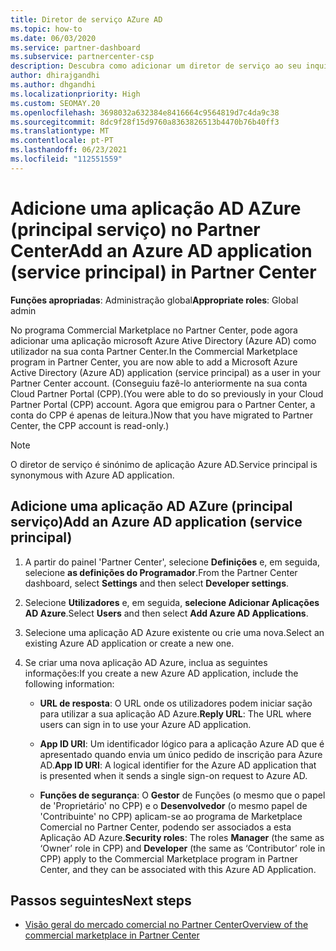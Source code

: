 ```yaml
---
title: Diretor de serviço AZure AD
ms.topic: how-to
ms.date: 06/03/2020
ms.service: partner-dashboard
ms.subservice: partnercenter-csp
description: Descubra como adicionar um diretor de serviço ao seu inquilino AZure AD. Fazê-lo significa adicionar uma aplicação AD Azure (principal serviço) no Partner Center.
author: dhirajgandhi
ms.author: dhgandhi
ms.localizationpriority: High
ms.custom: SEOMAY.20
ms.openlocfilehash: 3698032a632384e8416664c9564819d7c4da9c38
ms.sourcegitcommit: 8dc9f28f15d9760a8363826513b4470b76b40ff3
ms.translationtype: MT
ms.contentlocale: pt-PT
ms.lasthandoff: 06/23/2021
ms.locfileid: "112551559"
---
```

# <a name="add-an-azure-ad-application-service-principal-in-partner-center"></a><span data-ttu-id="8e1e0-104">Adicione uma aplicação AD AZure (principal serviço) no Partner Center</span><span class="sxs-lookup"><span data-stu-id="8e1e0-104">Add an Azure AD application (service principal) in Partner Center</span></span>

<span data-ttu-id="8e1e0-105">**Funções apropriadas**: Administração global</span><span class="sxs-lookup"><span data-stu-id="8e1e0-105">**Appropriate roles**: Global admin</span></span>

<span data-ttu-id="8e1e0-106">No programa Commercial Marketplace no Partner Center, pode agora adicionar uma aplicação microsoft Azure Ative Directory (Azure AD) como utilizador na sua conta Partner Center.</span><span class="sxs-lookup"><span data-stu-id="8e1e0-106">In the Commercial Marketplace program in Partner Center, you are now able to add a Microsoft Azure Active Directory (Azure AD) application (service principal) as a user in your Partner Center account.</span></span> <span data-ttu-id="8e1e0-107">(Conseguiu fazê-lo anteriormente na sua conta Cloud Partner Portal (CPP).</span><span class="sxs-lookup"><span data-stu-id="8e1e0-107">(You were able to do so previously in your Cloud Partner Portal (CPP) account.</span></span> <span data-ttu-id="8e1e0-108">Agora que emigrou para o Partner Center, a conta do CPP é apenas de leitura.)</span><span class="sxs-lookup"><span data-stu-id="8e1e0-108">Now that you have migrated to Partner Center, the CPP account is read-only.)</span></span>
 
>[!Note] 
><span data-ttu-id="8e1e0-109">O diretor de serviço é sinónimo de aplicação Azure AD.</span><span class="sxs-lookup"><span data-stu-id="8e1e0-109">Service principal is synonymous with Azure AD application.</span></span>

## <a name="add-an-azure-ad-application-service-principal"></a><span data-ttu-id="8e1e0-110">Adicione uma aplicação AD AZure (principal serviço)</span><span class="sxs-lookup"><span data-stu-id="8e1e0-110">Add an Azure AD application (service principal)</span></span>

1. <span data-ttu-id="8e1e0-111">A partir do painel 'Partner Center', selecione **Definições** e, em seguida, selecione **as definições do Programador**.</span><span class="sxs-lookup"><span data-stu-id="8e1e0-111">From the Partner Center dashboard, select **Settings** and then select **Developer settings**.</span></span>

2. <span data-ttu-id="8e1e0-112">Selecione **Utilizadores** e, em seguida, **selecione Adicionar Aplicações AD Azure**.</span><span class="sxs-lookup"><span data-stu-id="8e1e0-112">Select **Users** and then select **Add Azure AD Applications**.</span></span>

3. <span data-ttu-id="8e1e0-113">Selecione uma aplicação AD Azure existente ou crie uma nova.</span><span class="sxs-lookup"><span data-stu-id="8e1e0-113">Select an existing Azure AD application or create a new one.</span></span>

4. <span data-ttu-id="8e1e0-114">Se criar uma nova aplicação AD Azure, inclua as seguintes informações:</span><span class="sxs-lookup"><span data-stu-id="8e1e0-114">If you create a new Azure AD application, include the following information:</span></span>  

   - <span data-ttu-id="8e1e0-115">**URL de resposta**: O URL onde os utilizadores podem iniciar sação para utilizar a sua aplicação AD Azure.</span><span class="sxs-lookup"><span data-stu-id="8e1e0-115">**Reply URL**: The URL where users can sign in to use your Azure AD application.</span></span>

   - <span data-ttu-id="8e1e0-116">**App ID URI**: Um identificador lógico para a aplicação Azure AD que é apresentado quando envia um único pedido de inscrição para Azure AD.</span><span class="sxs-lookup"><span data-stu-id="8e1e0-116">**App ID URI**: A logical identifier for the Azure AD application that is presented when it sends a single sign-on request to Azure AD.</span></span>

   - <span data-ttu-id="8e1e0-117">**Funções de segurança**: O **Gestor** de Funções (o mesmo que o papel de 'Proprietário' no CPP) e o **Desenvolvedor** (o mesmo papel de 'Contribuinte' no CPP) aplicam-se ao programa de Marketplace Comercial no Partner Center, podendo ser associados a esta Aplicação AD Azure.</span><span class="sxs-lookup"><span data-stu-id="8e1e0-117">**Security roles**: The roles **Manager** (the same as  ‘Owner’ role in CPP) and **Developer** (the same as ‘Contributor’ role in CPP) apply to the Commercial Marketplace program in Partner Center, and they can be associated with this Azure AD Application.</span></span>  

## <a name="next-steps"></a><span data-ttu-id="8e1e0-118">Passos seguintes</span><span class="sxs-lookup"><span data-stu-id="8e1e0-118">Next steps</span></span>

- [<span data-ttu-id="8e1e0-119">Visão geral do mercado comercial no Partner Center</span><span class="sxs-lookup"><span data-stu-id="8e1e0-119">Overview of the commercial marketplace in Partner Center</span></span>](csp-commercial-marketplace-overview.md)